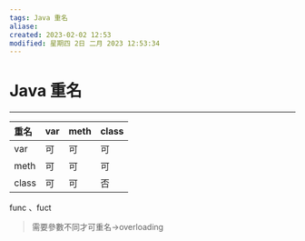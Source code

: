 ```yaml
---
tags: Java 重名
aliase: 
created: 2023-02-02 12:53
modified: 星期四 2日 二月 2023 12:53:34
---
```


# Java 重名
***

|  重名     |  var  |  meth  |  class  |
|:--------|:------|:-------|:--------|
|  var    |  可    | 可      |  可      |
|  meth   | 可     |  可     |  可      |
|  class  |  可    |  可     |  否      |  

func 、fuct
>需要參數不同才可重名->overloading




